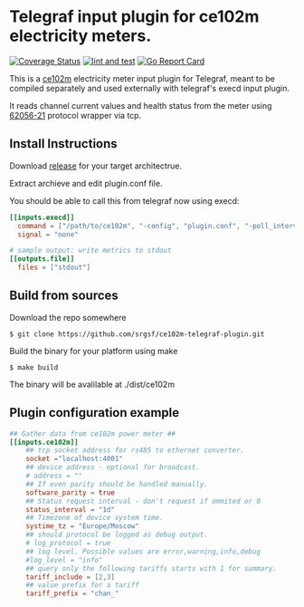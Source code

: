 # Telegraf input plugin for ce102m electricity meters.
[![Coverage Status](https://coveralls.io/repos/github/srgsf/ce102m-telegraf-plugin/badge.svg)](https://coveralls.io/github/srgsf/ce102m-telegraf-plugin)
[![lint and test](https://github.com/srgsf/ce102m-telegraf-plugin/actions/workflows/golint-ci.yaml/badge.svg)](https://github.com/srgsf/ce102m-telegraf-plugin/actions/workflows/golint-ci.yaml)
[![Go Report Card](https://goreportcard.com/badge/github.com/srgsf/ce102m-telegraf-plugin)](https://goreportcard.com/report/github.com/srgsf/ce102m-telegraf-plugin)

This is a [ce102m](http://www.energomera.ru/en/products/meters/ce102mr5) electricity meter input plugin for Telegraf, meant to be compiled separately and used externally with telegraf's execd input plugin.

It reads channel current values and health status from the meter using [62056-21](https://github.com/srgsf/iec62056.golang) protocol wrapper via tcp.

## Install Instructions
Download [release](https://github.com/srgsf/ce102m-telegraf-plugin/releases) for your target architectrue.

Extract archieve and edit plugin.conf file.

You should be able to call this from telegraf now using execd:

```toml
[[inputs.execd]]
  command = ["/path/to/ce102m", "-config", "plugin.conf", "-poll_interval", "1m"]
  signal = "none"

# sample output: write metrics to stdout
[[outputs.file]]
  files = ["stdout"]
```

## Build from sources

Download the repo somewhere

    $ git clone https://github.com/srgsf/ce102m-telegraf-plugin.git

Build the binary for your platform using make

    $ make build

The binary will be avalilable at ./dist/ce102m


## Plugin configuration example

```toml
## Gather data from ce102m power meter ##
[[inputs.ce102m]]
    ## tcp socket address for rs485 to ethernet converter.
    socket ="localhost:4001"
    ## device address - optional for broadcast.
    # address = ""
    ## If even parity should be handled manually.
    software_parity = true
    ## Status request interval - don't request if ommited or 0
    status_interval = "1d"
    ## Timezone of device system time.
    systime_tz = "Europe/Moscow"
    ## should protocol be logged as debug output.
    # log_protocol = true
    ## log level. Possible values are error,warning,info,debug
    #log_level = "info"
    ## query only the following tariffs starts with 1 for summary.
    tariff_include = [2,3]
    ## value prefix for a tariff
    tariff_prefix = "chan_"
```
